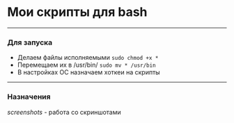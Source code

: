 # Мои скрипты для bash
---
### Для запуска
* Делаем файлы исполняемыми
`
sudo chmod +x *
`
* Перемещаем их в /usr/bin/
`
sudo mv * /usr/bin
`
* В настройках ОС назначаем хоткеи на скрипты
---
### Назначения
*screenshots* - работа со скриншотами